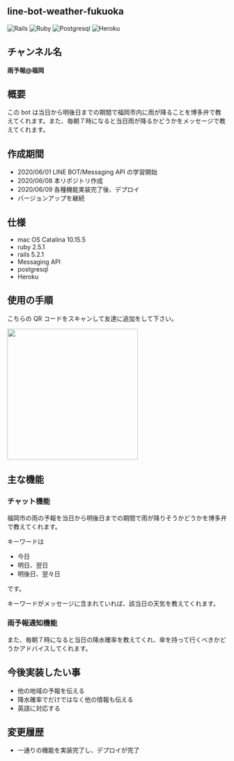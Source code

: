 ## line-bot-weather-fukuoka

![Rails](https://img.shields.io/badge/5.2.1-Rails-CC0000.svg?logo=rails&style=plastic)
![Ruby](https://img.shields.io/badge/2.5.1-Ruby-CC342D.svg?logo=ruby&style=plastic)
![Postgresql](https://img.shields.io/badge/-Postgresql-336791.svg?logo=postgresql&style=plastic)
![Heroku](https://img.shields.io/badge/-Heroku-430098.svg?logo=heroku&style=plastic)

## チャンネル名

<strong>雨予報@福岡</strong>

## 概要

この bot は当日から明後日までの期間で福岡市内に雨が降ることを博多弁で教えてくれます。また、毎朝７時になると当日雨が降るかどうかをメッセージで教えてくれます。

## 作成期間

- 2020/06/01 LINE BOT/Messaging API の学習開始
- 2020/06/08 本リポジトリ作成
- 2020/06/09 各種機能実装完了後、デプロイ
- バージョンアップを継続

## 仕様

- mac OS Catalina 10.15.5
- ruby 2.5.1
- rails 5.2.1
- Messaging API
- postgresql
- Heroku

## 使用の手順

こちらの QR コードをスキャンして友達に追加をして下さい。

<img src= "https://user-images.githubusercontent.com/61185362/84488495-3c6fda00-acdb-11ea-8a6e-fd8c0ac4f246.png" width= 300px >

## 主な機能

### チャット機能

福岡市の雨の予報を当日から明後日までの期間で雨が降りそうかどうかを博多弁で教えてくれます。

キーワードは

- 今日
- 明日、翌日
- 明後日、翌々日

です。

キーワードがメッセージに含まれていれば、該当日の天気を教えてくれます。

### 雨予報通知機能

また、毎朝７時になると当日の降水確率を教えてくれ、傘を持って行くべきかどうかアドバイスしてくれます。

## 今後実装したい事

- 他の地域の予報を伝える
- 降水確率でだけではなく他の情報も伝える
- 英語に対応する

## 変更履歴

- 一通りの機能を実装完了し、デプロイが完了
